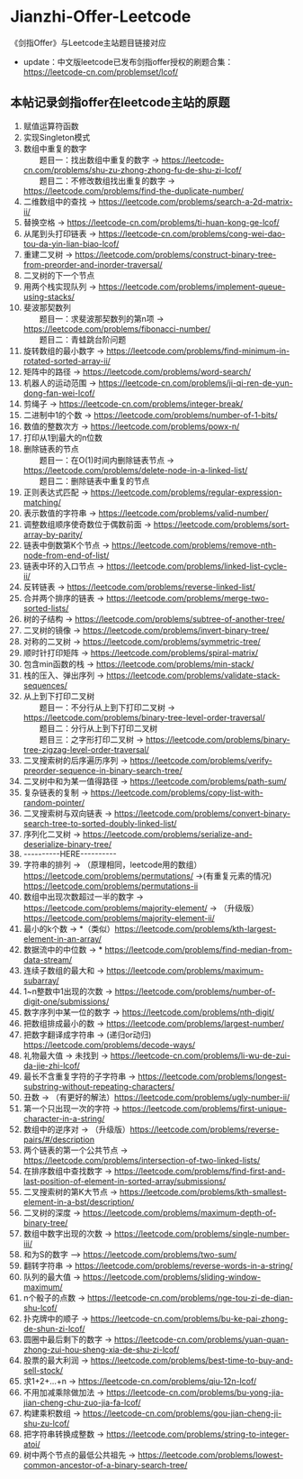 # Jianzhi-Offer-Leetcode
《剑指Offer》与Leetcode主站题目链接对应
* update：中文版leetcode已发布剑指offer授权的刷题合集：https://leetcode-cn.com/problemset/lcof/
## 本帖记录剑指offer在leetcode主站的原题
1. 赋值运算符函数
2. 实现Singleton模式
3. 数组中重复的数字  
&ensp;&ensp;&ensp;&ensp;题目一：找出数组中重复的数字 -> https://leetcode-cn.com/problems/shu-zu-zhong-zhong-fu-de-shu-zi-lcof/  
&ensp;&ensp;&ensp;&ensp;题目二：不修改数组找出重复的数字 -> https://leetcode.com/problems/find-the-duplicate-number/
4. 二维数组中的查找 -> https://leetcode.com/problems/search-a-2d-matrix-ii/
5. 替换空格 -> https://leetcode-cn.com/problems/ti-huan-kong-ge-lcof/
6. 从尾到头打印链表 -> https://leetcode-cn.com/problems/cong-wei-dao-tou-da-yin-lian-biao-lcof/
7. 重建二叉树 -> https://leetcode.com/problems/construct-binary-tree-from-preorder-and-inorder-traversal/
8. 二叉树的下一个节点
9. 用两个栈实现队列 -> https://leetcode.com/problems/implement-queue-using-stacks/
10. 斐波那契数列  
&ensp;&ensp;&ensp;&ensp;题目一：求斐波那契数列的第n项 -> https://leetcode.com/problems/fibonacci-number/  
&ensp;&ensp;&ensp;&ensp;题目二：青蛙跳台阶问题
11. 旋转数组的最小数字 -> https://leetcode.com/problems/find-minimum-in-rotated-sorted-array-ii/
12. 矩阵中的路径 -> https://leetcode.com/problems/word-search/
13. 机器人的运动范围 -> https://leetcode-cn.com/problems/ji-qi-ren-de-yun-dong-fan-wei-lcof/
14. 剪绳子 -> https://leetcode-cn.com/problems/integer-break/
15. 二进制中1的个数 -> https://leetcode.com/problems/number-of-1-bits/
16. 数值的整数次方 -> https://leetcode.com/problems/powx-n/
17. 打印从1到最大的n位数
18. 删除链表的节点  
&ensp;&ensp;&ensp;&ensp;题目一：在O(1)时间内删除链表节点 -> https://leetcode.com/problems/delete-node-in-a-linked-list/  
&ensp;&ensp;&ensp;&ensp;题目二：删除链表中重复的节点
19. 正则表达式匹配 -> https://leetcode.com/problems/regular-expression-matching/
20. 表示数值的字符串 -> https://leetcode.com/problems/valid-number/
21. 调整数组顺序使奇数位于偶数前面 -> https://leetcode.com/problems/sort-array-by-parity/
22. 链表中倒数第K个节点 -> https://leetcode.com/problems/remove-nth-node-from-end-of-list/
23. 链表中环的入口节点 -> https://leetcode.com/problems/linked-list-cycle-ii/
24. 反转链表 -> https://leetcode.com/problems/reverse-linked-list/
25. 合并两个排序的链表 -> https://leetcode.com/problems/merge-two-sorted-lists/
26. 树的子结构 -> https://leetcode.com/problems/subtree-of-another-tree/
27. 二叉树的镜像 -> https://leetcode.com/problems/invert-binary-tree/
28. 对称的二叉树 -> https://leetcode.com/problems/symmetric-tree/
29. 顺时针打印矩阵 -> https://leetcode.com/problems/spiral-matrix/
30. 包含min函数的栈 -> https://leetcode.com/problems/min-stack/
31. 栈的压入、弹出序列 -> https://leetcode.com/problems/validate-stack-sequences/
32. 从上到下打印二叉树  
&ensp;&ensp;&ensp;&ensp;题目一：不分行从上到下打印二叉树 -> https://leetcode.com/problems/binary-tree-level-order-traversal/  
&ensp;&ensp;&ensp;&ensp;题目二：分行从上到下打印二叉树  
&ensp;&ensp;&ensp;&ensp;题目三：之字形打印二叉树 -> https://leetcode.com/problems/binary-tree-zigzag-level-order-traversal/
33. 二叉搜索树的后序遍历序列 -> https://leetcode.com/problems/verify-preorder-sequence-in-binary-search-tree/
34. 二叉树中和为某一值得路径 -> https://leetcode.com/problems/path-sum/
35. 复杂链表的复制 -> https://leetcode.com/problems/copy-list-with-random-pointer/
36. 二叉搜索树与双向链表 -> https://leetcode.com/problems/convert-binary-search-tree-to-sorted-doubly-linked-list/
37. 序列化二叉树 -> https://leetcode.com/problems/serialize-and-deserialize-binary-tree/
38. ----------HERE----------
39. 字符串的排列 -> （原理相同，leetcode用的数组）https://leetcode.com/problems/permutations/ ->(有重复元素的情况) https://leetcode.com/problems/permutations-ii
40. 数组中出现次数超过一半的数字 -> https://leetcode.com/problems/majority-element/ -> （升级版） https://leetcode.com/problems/majority-element-ii/
41. 最小的k个数 -> *（类似）https://leetcode.com/problems/kth-largest-element-in-an-array/
42. 数据流中的中位数 -> * https://leetcode.com/problems/find-median-from-data-stream/
43. 连续子数组的最大和 -> https://leetcode.com/problems/maximum-subarray/
44. 1~n整数中1出现的次数 -> https://leetcode.com/problems/number-of-digit-one/submissions/
45. 数字序列中某一位的数字 -> https://leetcode.com/problems/nth-digit/
46. 把数组排成最小的数 -> https://leetcode.com/problems/largest-number/
47. 把数字翻译成字符串 -> (递归or动归) https://leetcode.com/problems/decode-ways/
48. 礼物最大值 -> 未找到 -> https://leetcode-cn.com/problems/li-wu-de-zui-da-jie-zhi-lcof/
49. 最长不含重复字符的子字符串 -> https://leetcode.com/problems/longest-substring-without-repeating-characters/
50. 丑数 -> （有更好的解法）https://leetcode.com/problems/ugly-number-ii/
51. 第一个只出现一次的字符 ->  https://leetcode.com/problems/first-unique-character-in-a-string/
52. 数组中的逆序对 -> （升级版）https://leetcode.com/problems/reverse-pairs/#/description
53. 两个链表的第一个公共节点 -> https://leetcode.com/problems/intersection-of-two-linked-lists/
54. 在排序数组中查找数字 -> https://leetcode.com/problems/find-first-and-last-position-of-element-in-sorted-array/submissions/
55. 二叉搜索树的第K大节点 -> https://leetcode.com/problems/kth-smallest-element-in-a-bst/description/
56. 二叉树的深度 -> https://leetcode.com/problems/maximum-depth-of-binary-tree/
57. 数组中数字出现的次数 -> https://leetcode.com/problems/single-number-iii/
58. 和为S的数字 —> https://leetcode.com/problems/two-sum/
59. 翻转字符串 -> https://leetcode.com/problems/reverse-words-in-a-string/
60. 队列的最大值 -> https://leetcode.com/problems/sliding-window-maximum/
61. n个骰子的点数 -> https://leetcode-cn.com/problems/nge-tou-zi-de-dian-shu-lcof/
62. 扑克牌中的顺子 -> https://leetcode-cn.com/problems/bu-ke-pai-zhong-de-shun-zi-lcof/
63. 圆圈中最后剩下的数字 -> https://leetcode-cn.com/problems/yuan-quan-zhong-zui-hou-sheng-xia-de-shu-zi-lcof/
64. 股票的最大利润 -> https://leetcode.com/problems/best-time-to-buy-and-sell-stock/
65. 求1+2+…+n -> https://leetcode-cn.com/problems/qiu-12n-lcof/
66. 不用加减乘除做加法 -> https://leetcode-cn.com/problems/bu-yong-jia-jian-cheng-chu-zuo-jia-fa-lcof/
67. 构建乘积数组 -> https://leetcode-cn.com/problems/gou-jian-cheng-ji-shu-zu-lcof/
68. 把字符串转换成整数 -> https://leetcode.com/problems/string-to-integer-atoi/
69. 树中两个节点的最低公共祖先 -> https://leetcode.com/problems/lowest-common-ancestor-of-a-binary-search-tree/
